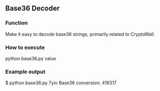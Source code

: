 ## Base36 Decoder
### Function
Make it easy to decode base36 strings, primarily related to CryptoWall.

### How to execute
python base36.py value

### Example output
 $ python base36.py 7yio
Base36 conversion: 419317

